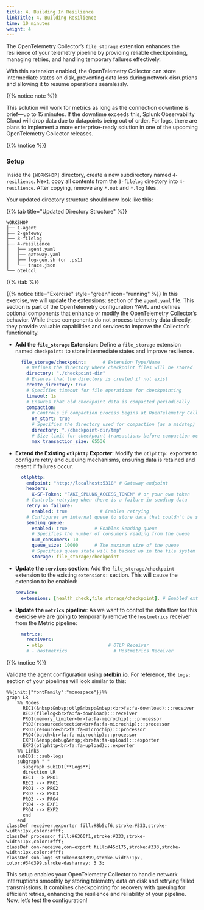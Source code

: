 ```yaml
---
title: 4. Building In Resilience
linkTitle: 4. Building Resilience
time: 10 minutes
weight: 4
---
```


The OpenTelemetry Collector’s `file_storage` extension enhances the resilience of your telemetry pipeline by providing reliable checkpointing, managing retries, and handling temporary failures effectively.  

With this extension enabled, the OpenTelemetry Collector can store intermediate states on disk, preventing data loss during network disruptions and allowing it to resume operations seamlessly.

{{% notice note %}}

This solution will work for metrics as long as the connection downtime is brief—up to 15 minutes. If the downtime exceeds this, Splunk Observability Cloud will drop data due to datapoints being out of order. For logs, there are plans to implement a more enterprise-ready solution in one of the upcoming OpenTelemetry Collector releases.

{{% /notice %}}

### Setup

Inside the `[WORKSHOP]` directory, create a new subdirectory named `4-resilience`. Next, copy all contents from the `3-filelog` directory into `4-resilience`. After copying, remove any `*.out` and `*.log` files.  

Your updated directory structure should now look like this:

{{% tab title="Updated Directory Structure" %}}

```text
WORKSHOP
├── 1-agent
├── 2-gateway
├── 3-filelog
├── 4-resilience
│   ├── agent.yaml
│   ├── gateway.yaml
│   ├── log-gen.sh (or .ps1)
│   └── trace.json
└── otelcol
```

{{% /tab %}}

{{% notice title="Exercise" style="green" icon="running" %}}
In this exercise, we will update the extensions: section of the `agent.yaml` file. This section is part of the OpenTelemetry configuration YAML and defines optional components that enhance or modify the OpenTelemetry Collector’s behavior. While these components do not process telemetry data directly, they provide valuable capabilities and services to improve the Collector’s functionality.

- **Add the `file_storage` Extension**: Define a `file_storage` extension named `checkpoint:` to store intermediate states and improve resilience.

    ```yaml
      file_storage/checkpoint:      # Extension Type/Name
        # Defines the directory where checkpoint files will be stored
        directory: "./checkpoint-dir"
        # Ensures that the directory is created if not exist 
        create_directory: true  
        # Specifies timeout for file operations for checkpointing
        timeout: 1s
        # Ensures that old checkpoint data is compacted periodically
        compaction:  
          # Controls if compaction process begins at OpenTelemetry Collector startup               
          on_start: true   
          # Specifies the directory used for compaction (as a midstep)        
          directory: "./checkpoint-dir/tmp"
          # Size limit for checkpoint transactions before compaction occurs
          max_transaction_size: 65536        
    ```

- **Extend the Existing `otlphttp` Exporter**: Modify the `otlphttp:` exporter to configure retry and queuing mechanisms, ensuring data is retained and resent if failures occur.

    ```yaml
      otlphttp:
        endpoint: "http://localhost:5318" # Gateway endpoint
        headers:
          X-SF-Token: "FAKE_SPLUNK_ACCESS_TOKEN" # or your own token
        # Controls retrying when there is a failure in sending data
        retry_on_failure:             
          enabled: true            # Enables retrying
        # Configures an internal queue to store data that couldn't be sent
        sending_queue:              
          enabled: true          # Enables Sending queue
          # Specifies the number of consumers reading from the queue
          num_consumers: 10         
          queue_size: 10000      # The maximum size of the queue
          # Specifies queue state will be backed up in the file system
          storage: file_storage/checkpoint
    ```

- **Update the `services` section**: Add the `file_storage/checkpoint` extension to the existing `extensions:` section. This will cause the extension to be enabled:

    ```yaml
    service:
      extensions: [health_check,file_storage/checkpoint]. # Enabled extensions for this collector
    ```

- **Update the `metrics` pipeline**: As we want to control the data flow for this exercise we are going to temporarily remove the `hostmetrics` receiver from the Metric pipeline:

    ```yaml
      metrics:
        receivers: 
        - otlp                        # OTLP Receiver
        # - hostmetrics                 # Hostmetrics Receiver
    ```

{{% /notice %}}

Validate the agent configuration using **[otelbin.io](https://www.otelbin.io/)**. For reference, the `logs:` section of your pipelines will look similar to this:

```mermaid
%%{init:{"fontFamily":"monospace"}}%%
graph LR
    %% Nodes
      REC1(&nbsp;&nbsp;otlp&nbsp;&nbsp;<br>fa:fa-download):::receiver
      REC2(filelog<br>fa:fa-download):::receiver
      PRO1(memory_limiter<br>fa:fa-microchip):::processor
      PRO2(resourcedetection<br>fa:fa-microchip):::processor
      PRO3(resource<br>fa:fa-microchip):::processor
      PRO4(batch<br>fa:fa-microchip):::processor
      EXP1(&ensp;debug&ensp;<br>fa:fa-upload):::exporter
      EXP2(otlphttp<br>fa:fa-upload):::exporter
    %% Links
    subID1:::sub-logs
    subgraph " "
      subgraph subID1[**Logs**]
      direction LR
      REC1 --> PRO1
      REC2 --> PRO1
      PRO1 --> PRO2
      PRO2 --> PRO3
      PRO3 --> PRO4
      PRO4 --> EXP1
      PRO4 --> EXP2
      end
    end
classDef receiver,exporter fill:#8b5cf6,stroke:#333,stroke-width:1px,color:#fff;
classDef processor fill:#6366f1,stroke:#333,stroke-width:1px,color:#fff;
classDef con-receive,con-export fill:#45c175,stroke:#333,stroke-width:1px,color:#fff;
classDef sub-logs stroke:#34d399,stroke-width:1px, color:#34d399,stroke-dasharray: 3 3;
```

This setup enables your OpenTelemetry Collector to handle network interruptions smoothly by storing telemetry data on disk and retrying failed transmissions. It combines checkpointing for recovery with queuing for efficient retries, enhancing the resilience and reliability of your pipeline. Now, let’s test the configuration!
